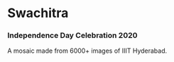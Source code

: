 # Swachitra
### Independence Day Celebration 2020
A mosaic made from 6000+ images of IIIT Hyderabad.
